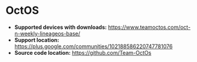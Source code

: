 # OctOS

+ **Supported devices with downloads:** https://www.teamoctos.com/oct-n-weekly-lineageos-base/
+ **Support location:** https://plus.google.com/communities/102188586220747781076
+ **Source code location:** https://github.com/Team-OctOs
